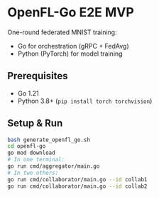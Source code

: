 # OpenFL-Go E2E MVP

One-round federated MNIST training:
- Go for orchestration (gRPC + FedAvg)
- Python (PyTorch) for model training

## Prerequisites
- Go 1.21
- Python 3.8+ (`pip install torch torchvision`)

## Setup & Run
```bash
bash generate_openfl_go.sh
cd openfl-go
go mod download
# In one terminal:
go run cmd/aggregator/main.go
# In two others:
go run cmd/collaborator/main.go --id collab1
go run cmd/collaborator/main.go --id collab2

